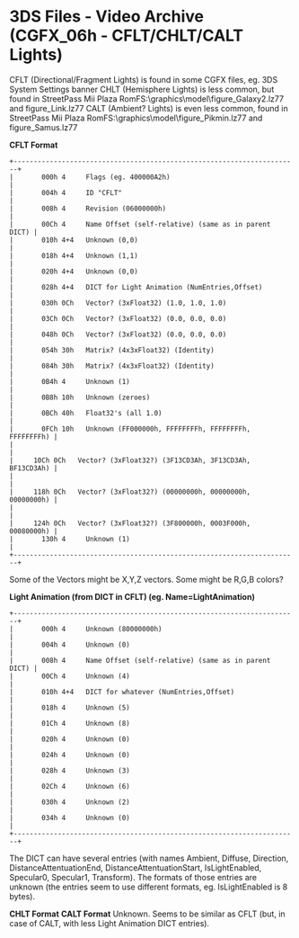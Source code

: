 # 3DS Files - Video Archive (CGFX_06h - CFLT/CHLT/CALT Lights)


CFLT (Directional/Fragment Lights) is found in some CGFX files, eg. 3DS
System Settings banner
CHLT (Hemisphere Lights) is less common, but found in StreetPass Mii
Plaza RomFS:\\graphics\\model\\figure_Galaxy2.lz77 and figure_Link.lz77
CALT (Ambient? Lights) is even less common, found in StreetPass Mii
Plaza RomFS:\\graphics\\model\\figure_Pikmin.lz77 and figure_Samus.lz77

**CFLT Format**

```
+-----------------------------------------------------------------------+
|       000h 4     Flags (eg. 400000A2h)                                |
|       004h 4     ID "CFLT"                                            |
|       008h 4     Revision (06000000h)                                 |
|       00Ch 4     Name Offset (self-relative) (same as in parent DICT) |
|       010h 4+4   Unknown (0,0)                                        |
|       018h 4+4   Unknown (1,1)                                        |
|       020h 4+4   Unknown (0,0)                                        |
|       028h 4+4   DICT for Light Animation (NumEntries,Offset)         |
|       030h 0Ch   Vector? (3xFloat32) (1.0, 1.0, 1.0)                  |
|       03Ch 0Ch   Vector? (3xFloat32) (0.0, 0.0, 0.0)                  |
|       048h 0Ch   Vector? (3xFloat32) (0.0, 0.0, 0.0)                  |
|       054h 30h   Matrix? (4x3xFloat32) (Identity)                     |
|       084h 30h   Matrix? (4x3xFloat32) (Identity)                     |
|       0B4h 4     Unknown (1)                                          |
|       0B8h 10h   Unknown (zeroes)                                     |
|       0BCh 40h   Float32's (all 1.0)                                  |
|       0FCh 10h   Unknown (FF000000h, FFFFFFFFh, FFFFFFFFh, FFFFFFFFh) |
|                                                                       |
|     10Ch 0Ch   Vector? (3xFloat32?) (3F13CD3Ah, 3F13CD3Ah, BF13CD3Ah) |
|                                                                       |
|     118h 0Ch   Vector? (3xFloat32?) (00000000h, 00000000h, 00000000h) |
|                                                                       |
|     124h 0Ch   Vector? (3xFloat32?) (3F800000h, 0003F000h, 00080000h) |
|       130h 4     Unknown (1)                                          |
+-----------------------------------------------------------------------+
```

Some of the Vectors might be X,Y,Z vectors. Some might be R,G,B colors?

**Light Animation (from DICT in CFLT) (eg. Name=LightAnimation)**

```
+-----------------------------------------------------------------------+
|       000h 4     Unknown (80000000h)                                  |
|       004h 4     Unknown (0)                                          |
|       008h 4     Name Offset (self-relative) (same as in parent DICT) |
|       00Ch 4     Unknown (4)                                          |
|       010h 4+4   DICT for whatever (NumEntries,Offset)                |
|       018h 4     Unknown (5)                                          |
|       01Ch 4     Unknown (8)                                          |
|       020h 4     Unknown (0)                                          |
|       024h 4     Unknown (0)                                          |
|       028h 4     Unknown (3)                                          |
|       02Ch 4     Unknown (6)                                          |
|       030h 4     Unknown (2)                                          |
|       034h 4     Unknown (0)                                          |
+-----------------------------------------------------------------------+
```

The DICT can have several entries (with names Ambient, Diffuse,
Direction, DistanceAttentuationEnd, DistanceAttentuationStart,
IsLightEnabled, Specular0, Specular1, Transform). The formats of those
entries are unknown (the entries seem to use different formats, eg.
IsLightEnabled is 8 bytes).

**CHLT Format**
**CALT Format**
Unknown. Seems to be similar as CFLT (but, in case of CALT, with less
Light Animation DICT entries).



